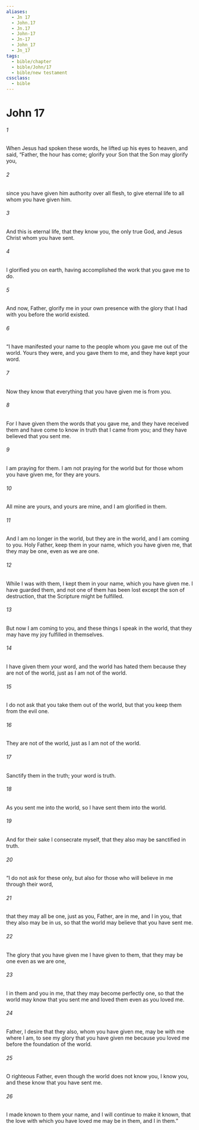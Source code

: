```yaml
---
aliases:
  - Jn 17
  - John.17
  - Jn.17
  - John-17
  - Jn-17
  - John_17
  - Jn_17
tags:
  - bible/chapter
  - bible/John/17
  - bible/new testament
cssclass:
  - bible
---
```


# John 17

###### 1
When Jesus had spoken these words, he lifted up his eyes to heaven, and said, “Father, the hour has come; glorify your Son that the Son may glorify you,
###### 2
since you have given him authority over all flesh, to give eternal life to all whom you have given him.
###### 3
And this is eternal life, that they know you, the only true God, and Jesus Christ whom you have sent.
###### 4
I glorified you on earth, having accomplished the work that you gave me to do.
###### 5
And now, Father, glorify me in your own presence with the glory that I had with you before the world existed.
###### 6
“I have manifested your name to the people whom you gave me out of the world. Yours they were, and you gave them to me, and they have kept your word.
###### 7
Now they know that everything that you have given me is from you.
###### 8
For I have given them the words that you gave me, and they have received them and have come to know in truth that I came from you; and they have believed that you sent me.
###### 9
I am praying for them. I am not praying for the world but for those whom you have given me, for they are yours.
###### 10
All mine are yours, and yours are mine, and I am glorified in them.
###### 11
And I am no longer in the world, but they are in the world, and I am coming to you. Holy Father, keep them in your name, which you have given me, that they may be one, even as we are one.
###### 12
While I was with them, I kept them in your name, which you have given me. I have guarded them, and not one of them has been lost except the son of destruction, that the Scripture might be fulfilled.
###### 13
But now I am coming to you, and these things I speak in the world, that they may have my joy fulfilled in themselves.
###### 14
I have given them your word, and the world has hated them because they are not of the world, just as I am not of the world.
###### 15
I do not ask that you take them out of the world, but that you keep them from the evil one.
###### 16
They are not of the world, just as I am not of the world.
###### 17
Sanctify them in the truth; your word is truth.
###### 18
As you sent me into the world, so I have sent them into the world.
###### 19
And for their sake I consecrate myself, that they also may be sanctified in truth.
###### 20
“I do not ask for these only, but also for those who will believe in me through their word,
###### 21
that they may all be one, just as you, Father, are in me, and I in you, that they also may be in us, so that the world may believe that you have sent me.
###### 22
The glory that you have given me I have given to them, that they may be one even as we are one,
###### 23
I in them and you in me, that they may become perfectly one, so that the world may know that you sent me and loved them even as you loved me.
###### 24
Father, I desire that they also, whom you have given me, may be with me where I am, to see my glory that you have given me because you loved me before the foundation of the world.
###### 25
O righteous Father, even though the world does not know you, I know you, and these know that you have sent me.
###### 26
I made known to them your name, and I will continue to make it known, that the love with which you have loved me may be in them, and I in them.”


